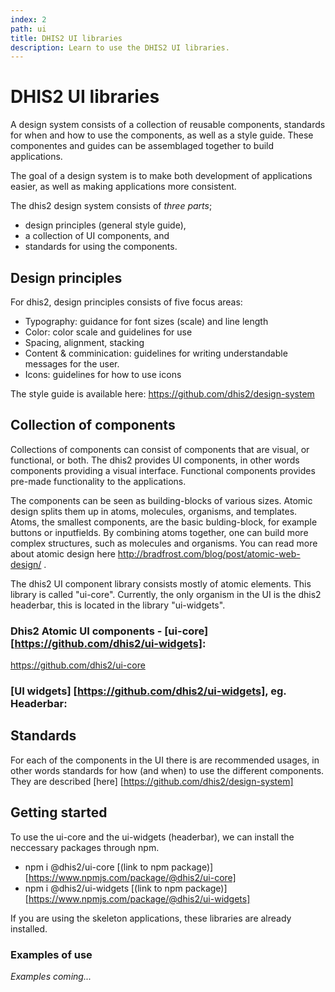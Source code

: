```yaml
---
index: 2
path: ui
title: DHIS2 UI libraries
description: Learn to use the DHIS2 UI libraries.
---
```


# DHIS2 UI libraries

A design system consists of a collection of reusable components, standards for when and how to use the components, as well as a style guide. These componentes and guides can be assemblaged together to build applications. 


The goal of a design system is to make both development of applications easier, as well as making applications more consistent. 


The dhis2 design system consists of *three parts*; 
- design principles (general style guide), 
- a collection of UI components, and 
- standards for using the components. 


## Design principles
For dhis2, design principles consists of five focus areas:
- Typography: guidance for font sizes (scale) and line length
- Color: color scale and guidelines for use
- Spacing, alignment, stacking
- Content & comminication: guidelines for writing understandable messages for the user.
- Icons: guidelines for how to use icons


The style guide is available here: 
https://github.com/dhis2/design-system

## Collection of components
Collections of components can consist of components that are visual, or functional, or both. The dhis2 provides UI components, in other words components providing a visual interface. Functional components provides  pre-made functionality to the applications. 

The components can be seen as building-blocks of various sizes. Atomic design splits them up in atoms, molecules, organisms, and templates. Atoms, the smallest components, are the basic bulding-block, for example buttons or inputfields. By combining atoms together, one can build more complex structures, such as molecules and organisms. You can read more about atomic design here http://bradfrost.com/blog/post/atomic-web-design/ . 

The dhis2 UI component library consists mostly of atomic elements. This library is called "ui-core". Currently, the only organism in the UI is the dhis2 headerbar, this is located in the library "ui-widgets". 


### Dhis2 Atomic UI components - [ui-core] [https://github.com/dhis2/ui-widgets]:
https://github.com/dhis2/ui-core

### [UI widgets] [https://github.com/dhis2/ui-widgets], eg. Headerbar:


## Standards
For each of the components in the UI there is are recommended usages, in other words standards for how (and when) to use the different components. They are described [here] [https://github.com/dhis2/design-system]


## Getting started
To use the ui-core and the ui-widgets (headerbar), we can install the neccessary packages through npm.
- npm i @dhis2/ui-core [(link to npm package)][https://www.npmjs.com/package/@dhis2/ui-core]
- npm i @dhis2/ui-widgets [(link to npm package)][https://www.npmjs.com/package/@dhis2/ui-widgets]


If you are using the skeleton applications, these libraries are already installed. 

### Examples of use
*Examples coming...*
